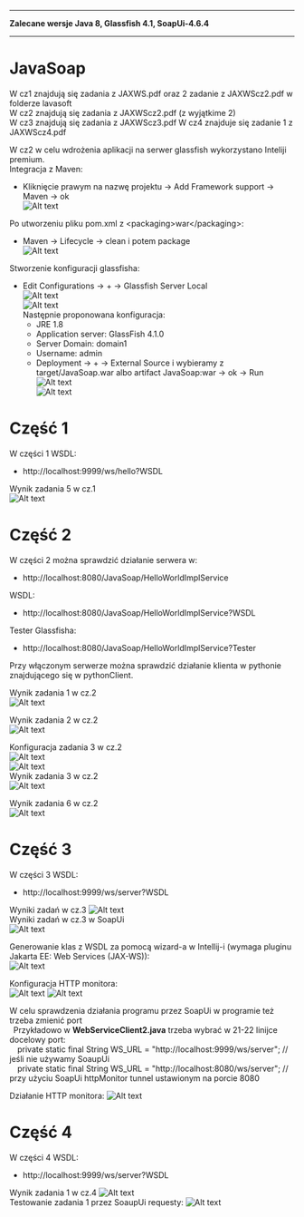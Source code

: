 ___
**Zalecane wersje Java 8, Glassfish 4.1, SoapUi-4.6.4**
___
# JavaSoap
W cz1 znajdują się zadania z JAXWS.pdf oraz 2 zadanie z JAXWScz2.pdf w folderze lavasoft  
W cz2 znajdują się zadania z JAXWScz2.pdf (z wyjątkime 2)  
W cz3 znajdują się zadania z JAXWScz3.pdf
W cz4 znajduje się zadanie 1 z JAXWScz4.pdf

W cz2 w celu wdrożenia aplikacji na serwer glassfish wykorzystano Inteliji premium.  
Integracja z Maven:
 - Kliknięcie prawym na nazwę projektu -> Add Framework support -> Maven -> ok  
![Alt text](screens/addMaven.jpg?raw=true "Add Maven")

Po utworzeniu pliku pom.xml z &lt;packaging&gt;war&lt;/packaging&gt;:
 - Maven -> Lifecycle -> clean i potem package  
![Alt text](screens/mavenLifecycle.jpg?raw=true "Maven Lifecycle")  

Stworzenie konfiguracji glassfisha:
 - Edit Configurations -> + -> Glassfish Server Local  
   ![Alt text](screens/editConfiguration.jpg?raw=true "Konfiguracja cz.1")  
   ![Alt text](screens/editConfiguration2.jpg?raw=true "Konfiguracja cz.2")  
   Następnie proponowana konfiguracja:
   - JRE 1.8
   - Application server: GlassFish 4.1.0
   - Server Domain: domain1
   - Username: admin
   - Deployment -> + -> External Source i wybieramy z target/JavaSoap.war albo artifact JavaSoap:war -> ok -> Run  
  ![Alt text](screens/editConfiguration3.jpg?raw=true "Konfiguracja cz.3")  
  ![Alt text](screens/editConfiguration4.jpg?raw=true "Konfiguracja cz.4")


Część 1
======  
W części 1 WSDL:
- http://localhost:9999/ws/hello?WSDL

Wynik zadania 5 w cz.1  
![Alt text](screens/tcpMonitor.jpg?raw=true "Wynik zad 5 z cz.1")  


Część 2
======
W części 2 można sprawdzić działanie serwera w:
- http://localhost:8080/JavaSoap/HelloWorldImplService  

WSDL:
- http://localhost:8080/JavaSoap/HelloWorldImplService?WSDL

Tester Glassfisha:
- http://localhost:8080/JavaSoap/HelloWorldImplService?Tester

Przy włączonym serwerze można sprawdzić działanie klienta w pythonie znajdującego się w pythonClient.

Wynik zadania 1 w cz.2  
![Alt text](screens/cz2zad1Wynik.png?raw=true "Wynik zad 1 z cz.2")

Wynik zadania 2 w cz.2  
![Alt text](screens/cz2zad2Wynik.png?raw=true "Wynik zad 2 z cz.2")

Konfiguracja zadania 3 w cz.2  
![Alt text](screens/cz2zad3Konfiguracja1.jpg?raw=true "Konfiguracja1 zad 3 z cz.2")  
![Alt text](screens/cz2zad3Konfiguracja2.png?raw=true "Konfiguracja2 zad 3 z cz.2")  
Wynik zadania 3 w cz.2  
![Alt text](screens/cz2zad3Wynik.png?raw=true "Wynik zad 3 z cz.2")  

Wynik zadania 6 w cz.2  
![Alt text](screens/cz2zad6Wynik.png?raw=true "Wynik zad 6 z cz.2")


Część 3
======
W części 3 WSDL:
- http://localhost:9999/ws/server?WSDL

Wyniki zadań w cz.3
![Alt text](screens/cz3zadaniaWynik.png?raw=true "Wynik wszystkich zadań z części 3")  
Wyniki zadań w cz.3 w SoapUi  
![Alt text](screens/cz3zadaniaWynikSoapUi.png?raw=true "Wynik wszystkich zadań z części 3")

Generowanie klas z WSDL za pomocą wizard-a w Intellij-i (wymaga pluginu Jakarta EE: Web Services (JAX-WS)):  
![Alt text](screens/intelijiWizardGenerateWSDLClasses.jpg?raw=true "Wykorzystanie wizard-a w Intellij-i do wygenerowawania klas z WSDL ")

Konfiguracja HTTP monitora:  
![Alt text](screens/cz3MonitorKonfiguracja1.jpg?raw=true "Konfiguracja monitora Http1")
![Alt text](screens/cz3MonitorKonfiguracja2.png?raw=true "Konfiguracja monitora Http2")  

W celu sprawdzenia działania programu przez SoapUi w programie też trzeba zmienić port  
&ensp;Przykładowo w **WebServiceClient2.java** trzeba wybrać w 21-22 linijce docelowy port:  
&emsp;private static final String WS_URL = "http://localhost:9999/ws/server"; // jeśli nie używamy SoaupUi  
&emsp;private static final String WS_URL = "http://localhost:8080/ws/server"; // przy użyciu SoapUi httpMonitor tunnel ustawionym na porcie 8080  

Działanie HTTP monitora:
![Alt text](screens/cz3Monitor.png?raw=true "Konfiguracja monitora Http1")  


Część 4
======
W części 4 WSDL:
- http://localhost:9999/ws/server?WSDL

Wynik zadania 1 w cz.4
![Alt text](screens/cz4zad1Wynik.png?raw=true "Wynik zadania 1 z części 4")  
Testowanie zadania 1 przez SoaupUi requesty:
![Alt text](screens/cz4zad1SoapUiRequests.png?raw=true "Testowanie zadania 1 przez SoaupUi requesty")  